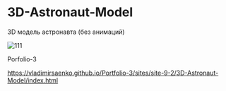 # 3D-Astronaut-Model
 
3D модель астронавта (без анимаций)

![111](https://user-images.githubusercontent.com/56477695/115123849-a1652200-9fc7-11eb-9757-8b242ed4cf24.png)

Porfolio-3

https://vladimirsaenko.github.io/Portfolio-3/sites/site-9-2/3D-Astronaut-Model/index.html
